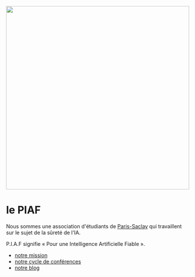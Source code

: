 
<img src="piaf_gray_with_text.svg" width="500em">

<br>

# le PIAF

Nous sommes une association d'étudiants de [Paris-Saclay](https://fr.wikipedia.org/wiki/Paris-Saclay) qui travaillent sur le sujet de la sûreté de l'IA.

P.I.A.F signifie « Pour une Intelligence Artificielle Fiable ».

- [notre mission](/presentation.html)
- [notre cycle de conférences](/asimov.html)
- [notre blog](https://blog.piaf-saclay.org)
